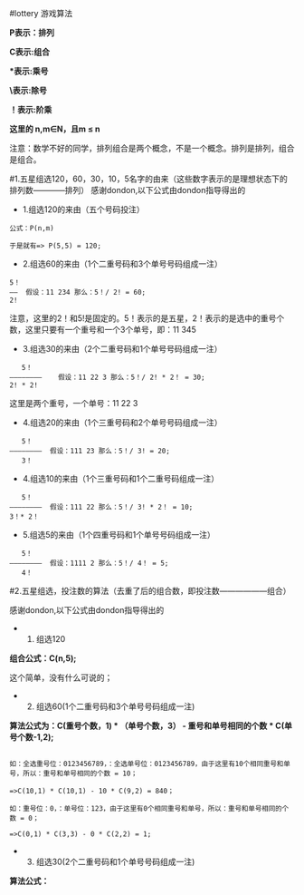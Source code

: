#lottery 游戏算法

**P表示：排列**

**C表示:组合**

**\*表示:乘号**

**\\表示:除号**

**！表示:阶乘**

**这里的 n,m∈N，且m ≤ n**


注意：数学不好的同学，排列组合是两个概念，不是一个概念。排列是排列，组合是组合。



#1.五星组选120，60，30，10，5名字的由来（这些数字表示的是理想状态下的排列数————排列）
感谢dondon,以下公式由dondon指导得出的
* 1.组选120的来由（五个号码投注）
```
公式：P(n,m)

于是就有=> P(5,5) = 120;

```
* 2.组选60的来由（1个二重号码和3个单号号码组成一注）
```
5！
——  假设：11 234 那么：5！/ 2! = 60;
2!
```
注意，这里的2！和5!是固定的。5！表示的是五星，2！表示的是选中的重号个数，这里只要有一个重号和一个3个单号，即：11 345

* 3.组选30的来由（2个二重号码和1个单号号码组成一注）
```
   5！
————————    假设：11 22 3 那么：5！/ 2! * 2！ = 30;
2! * 2! 
```
这里是两个重号，一个单号：11 22 3 

* 4.组选20的来由（1个三重号码和2个单号号码组成一注）
```
   5！
————————  假设：111 23 那么：5！/ 3! = 20;
   3！
```

* 4.组选10的来由（1个三重号码和1个二重号码组成一注）
```
   5！
————————  假设：111 22 那么：5！/ 3! * 2！ = 10;
3！* 2！
```
* 5.组选5的来由（1个四重号码和1个单号号码组成一注）
```
   5！
————————  假设：1111 2 那么：5！/ 4！ = 5;
   4！
```




#2.五星组选，投注数的算法（去重了后的组合数，即投注数——————组合）

感谢dondon,以下公式由dondon指导得出的

* 1. 组选120

**组合公式：C(n,5);**

这个简单，没有什么可说的；


* 2. 组选60(1个二重号码和3个单号号码组成一注)

**算法公式为：C(重号个数，1) * （单号个数，3） -  重号和单号相同的个数 * C(单号个数-1,2);**
```

如：全选重号位：0123456789，：全选单号位：0123456789，由于这里有10个相同重号和单号，所以：重号和单号相同的个数 = 10；

=>C(10,1) * C(10,1) - 10 * C(9,2) = 840；

如：重号位：0，：单号位：123，由于这里有0个相同重号和单号，所以：重号和单号相同的个数 = 0；

=>C(0,1) * C(3,3) - 0 * C(2,2) = 1;

```


* 3. 组选30(2个二重号码和1个单号号码组成一注)

**算法公式：**
```


```










